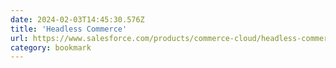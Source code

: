 ```yaml
---
date: 2024-02-03T14:45:30.576Z
title: 'Headless Commerce'
url: https://www.salesforce.com/products/commerce-cloud/headless-commerce/
category: bookmark
---
```

